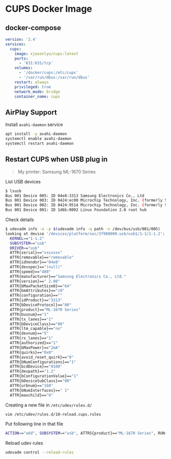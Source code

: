 # CUPS Docker Image

## docker-compose

```yaml
version: '2.4'
services:
  cups:
    image: xjasonlyu/cups:latest
    ports:
      - '631:631/tcp'
    volumes:
      - '/docker/cups:/etc/cups'
      - '/var/run/dbus:/var/run/dbus'
    restart: always
    privileged: true
    network_mode: bridge
    container_name: cups
```

## AirPlay Support

Install `avahi-daemon` service

```sh
apt install -y avahi-daemon
systemctl enable avahi-daemon
systemctl restart avahi-daemon
```

## Restart CUPS when USB plug in

> My printer: Samsung ML-1670 Series

List USB devices

```sh
$ lsusb
Bus 001 Device 005: ID 04e8:3313 Samsung Electronics Co., Ltd
Bus 001 Device 003: ID 0424:ec00 Microchip Technology, Inc. (formerly SMSC) SMSC9512/9514 Fast Ethernet Adapter
Bus 001 Device 002: ID 0424:9514 Microchip Technology, Inc. (formerly SMSC) SMC9514 Hub
Bus 001 Device 001: ID 1d6b:0002 Linux Foundation 2.0 root hub
```

Check details

```sh
$ udevadm info -a -p $(udevadm info -q path -n /dev/bus/usb/001/005)
looking at device '/devices/platform/soc/3f980000.usb/usb1/1-1/1-1.2':
  KERNEL=="1-1.2"
  SUBSYSTEM=="usb"
  DRIVER=="usb"
  ATTR{serial}=="xxxxxxx"
  ATTR{removable}=="removable"
  ATTR{idVendor}=="04e8"
  ATTR{devspec}=="(null)"
  ATTR{speed}=="480"
  ATTR{manufacturer}=="Samsung Electronics Co., Ltd."
  ATTR{version}==" 2.00"
  ATTR{bMaxPacketSize0}=="64"
  ATTR{bmAttributes}=="c0"
  ATTR{configuration}==""
  ATTR{idProduct}=="3313"
  ATTR{bDeviceProtocol}=="00"
  ATTR{product}=="ML-1670 Series"
  ATTR{busnum}=="1"
  ATTR{tx_lanes}=="1"
  ATTR{bDeviceClass}=="00"
  ATTR{ltm_capable}=="no"
  ATTR{devnum}=="5"
  ATTR{rx_lanes}=="1"
  ATTR{authorized}=="1"
  ATTR{bMaxPower}=="2mA"
  ATTR{quirks}=="0x0"
  ATTR{avoid_reset_quirk}=="0"
  ATTR{bNumConfigurations}=="1"
  ATTR{bcdDevice}=="0100"
  ATTR{devpath}=="1.2"
  ATTR{bConfigurationValue}=="1"
  ATTR{bDeviceSubClass}=="00"
  ATTR{urbnum}=="160"
  ATTR{bNumInterfaces}==" 1"
  ATTR{maxchild}=="0"
```

Creating a new file in `/etc/udev/rules.d/`

```sh
vim /etc/udev/rules.d/10-reload.cups.rules
```

Put following line in that file

```sh
ACTION=="add", SUBSYSTEM=="usb", ATTRS{product}=="ML-1670 Series", RUN+="/bin/sh -c 'docker ps -f name=cups | grep cups && docker restart cups'"
```

Reload udev rules

```sh
udevadm control --reload-rules
```
